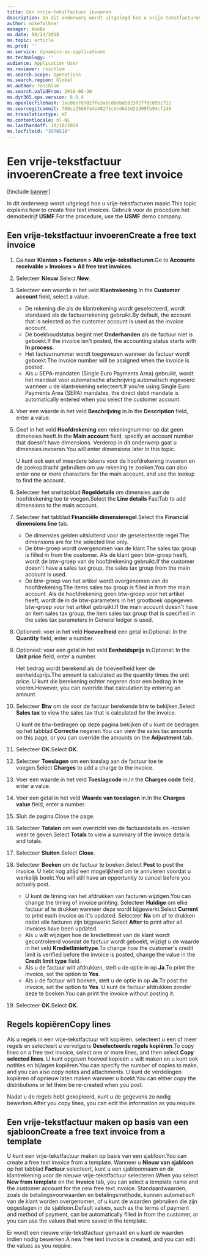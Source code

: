 ```yaml
---
title: Een vrije-tekstfactuur invoeren
description: In dit onderwerp wordt uitgelegd hoe u vrije-tekstfacturen maakt.
author: mikefalkner
manager: AnnBe
ms.date: 08/24/2018
ms.topic: article
ms.prod: ''
ms.service: dynamics-ax-applications
ms.technology: ''
audience: Application User
ms.reviewer: roschlom
ms.search.scope: Operations
ms.search.region: Global
ms.author: roschlom
ms.search.validFrom: 2018-08-30
ms.dyn365.ops.version: 8.0.4
ms.openlocfilehash: 1ac06e7d702ffe3a8cdb6bd2823f2ffdc055c722
ms.sourcegitcommit: 708ca25687a4e48271cdcd6d2d22d99fb94cf140
ms.translationtype: HT
ms.contentlocale: nl-NL
ms.lasthandoff: 10/10/2020
ms.locfileid: "3976518"
---
```

# <a name="create-a-free-text-invoice"></a><span data-ttu-id="06883-103">Een vrije-tekstfactuur invoeren</span><span class="sxs-lookup"><span data-stu-id="06883-103">Create a free text invoice</span></span>

[!include [banner](../includes/banner.md)]

<span data-ttu-id="06883-104">In dit onderwerp wordt uitgelegd hoe u vrije-tekstfacturen maakt.</span><span class="sxs-lookup"><span data-stu-id="06883-104">This topic explains how to create free text invoices.</span></span> <span data-ttu-id="06883-105">Gebruik voor de procedure het demobedrijf **USMF**.</span><span class="sxs-lookup"><span data-stu-id="06883-105">For the procedure, use the **USMF** demo company.</span></span>

## <a name="create-a-free-text-invoice"></a><span data-ttu-id="06883-106">Een vrije-tekstfactuur invoeren</span><span class="sxs-lookup"><span data-stu-id="06883-106">Create a free text invoice</span></span>

1. <span data-ttu-id="06883-107">Ga naar **Klanten \> Facturen \> Alle vrije-tekstfacturen**.</span><span class="sxs-lookup"><span data-stu-id="06883-107">Go to **Accounts receivable \> Invoices \> All free text invoices**.</span></span>
2. <span data-ttu-id="06883-108">Selecteer **Nieuw**.</span><span class="sxs-lookup"><span data-stu-id="06883-108">Select **New**.</span></span>
3. <span data-ttu-id="06883-109">Selecteer een waarde in het veld **Klantrekening**.</span><span class="sxs-lookup"><span data-stu-id="06883-109">In the **Customer account** field, select a value.</span></span>

    * <span data-ttu-id="06883-110">De rekening die als de klantrekening wordt geselecteerd, wordt standaard als de factuurrekening gebruikt.</span><span class="sxs-lookup"><span data-stu-id="06883-110">By default, the account that is selected as the customer account is used as the invoice account.</span></span>
    * <span data-ttu-id="06883-111">De boekhoudstatus begint met **Onderhanden** als de factuur niet is geboekt.</span><span class="sxs-lookup"><span data-stu-id="06883-111">If the invoice isn't posted, the accounting status starts with **In process**.</span></span>
    * <span data-ttu-id="06883-112">Het factuurnummer wordt toegewezen wanneer de factuur wordt geboekt.</span><span class="sxs-lookup"><span data-stu-id="06883-112">The invoice number will be assigned when the invoice is posted.</span></span>
    * <span data-ttu-id="06883-113">Als u SEPA-mandaten (Single Euro Payments Area) gebruikt, wordt het mandaat voor automatische afschrijving automatisch ingevoerd wanneer u de klantrekening selecteert.</span><span class="sxs-lookup"><span data-stu-id="06883-113">If you're using Single Euro Payments Area (SEPA) mandates, the direct debit mandate is automatically entered when you select the customer account.</span></span>

4. <span data-ttu-id="06883-114">Voer een waarde in het veld **Beschrijving** in.</span><span class="sxs-lookup"><span data-stu-id="06883-114">In the **Description** field, enter a value.</span></span>
5. <span data-ttu-id="06883-115">Geef in het veld **Hoofdrekening** een rekeningnummer op dat geen dimensies heeft.</span><span class="sxs-lookup"><span data-stu-id="06883-115">In the **Main account** field, specify an account number that doesn't have dimensions.</span></span> <span data-ttu-id="06883-116">Verderop in dit onderwerp gaat u dimensies invoeren.</span><span class="sxs-lookup"><span data-stu-id="06883-116">You will enter dimensions later in this topic.</span></span>

    <span data-ttu-id="06883-117">U kunt ook een of meerdere tekens voor de hoofdrekening invoeren en de zoekopdracht gebruiken om uw rekening te zoeken.</span><span class="sxs-lookup"><span data-stu-id="06883-117">You can also enter one or more characters for the main account, and use the lookup to find the account.</span></span>

6. <span data-ttu-id="06883-118">Selecteer het sneltabblad **Regeldetails** om dimensies aan de hoofdrekening toe te voegen.</span><span class="sxs-lookup"><span data-stu-id="06883-118">Select the **Line details** FastTab to add dimensions to the main account.</span></span>
7. <span data-ttu-id="06883-119">Selecteer het tabblad **Financiële dimensieregel**.</span><span class="sxs-lookup"><span data-stu-id="06883-119">Select the **Financial dimensions line** tab.</span></span>

    * <span data-ttu-id="06883-120">De dimensies gelden uitsluitend voor de geselecteerde regel.</span><span class="sxs-lookup"><span data-stu-id="06883-120">The dimensions are for the selected line only.</span></span>
    * <span data-ttu-id="06883-121">De btw-groep wordt overgenomen van de klant.</span><span class="sxs-lookup"><span data-stu-id="06883-121">The sales tax group is filled in from the customer.</span></span> <span data-ttu-id="06883-122">Als de klant geen btw-groep heeft, wordt de btw-groep van de hoofdrekening gebruikt.</span><span class="sxs-lookup"><span data-stu-id="06883-122">If the customer doesn't have a sales tax group, the sales tax group from the main account is used.</span></span>
    * <span data-ttu-id="06883-123">De btw-groep van het artikel wordt overgenomen van de hoofdrekening.</span><span class="sxs-lookup"><span data-stu-id="06883-123">The items sales tax group is filled in from the main account.</span></span> <span data-ttu-id="06883-124">Als de hoofdrekening geen btw-groep voor het artikel heeft, wordt de in de btw-parameters in het grootboek opgegeven btw-groep voor het artikel gebruikt.</span><span class="sxs-lookup"><span data-stu-id="06883-124">If the main account doesn't have an item sales tax group, the item sales tax group that is specified in the sales tax parameters in General ledger is used.</span></span>

8. <span data-ttu-id="06883-125">Optioneel: voer in het veld **Hoeveelheid** een getal in.</span><span class="sxs-lookup"><span data-stu-id="06883-125">Optional: In the **Quantity** field, enter a number.</span></span>
9. <span data-ttu-id="06883-126">Optioneel: voer een getal in het veld **Eenheidsprijs** in.</span><span class="sxs-lookup"><span data-stu-id="06883-126">Optional: In the **Unit price** field, enter a number.</span></span>

    <span data-ttu-id="06883-127">Het bedrag wordt berekend als de hoeveelheid keer de eenheidsprijs.</span><span class="sxs-lookup"><span data-stu-id="06883-127">The amount is calculated as the quantity times the unit price.</span></span> <span data-ttu-id="06883-128">U kunt die berekening echter negeren door een bedrag in te voeren.</span><span class="sxs-lookup"><span data-stu-id="06883-128">However, you can override that calculation by entering an amount.</span></span>

10. <span data-ttu-id="06883-129">Selecteer **Btw** om de voor de factuur berekende btw te bekijken.</span><span class="sxs-lookup"><span data-stu-id="06883-129">Select **Sales tax** to view the sales tax that is calculated for the invoice.</span></span>

    <span data-ttu-id="06883-130">U kunt de btw-bedragen op deze pagina bekijken of u kunt de bedragen op het tabblad **Correctie** negeren.</span><span class="sxs-lookup"><span data-stu-id="06883-130">You can view the sales tax amounts on this page, or you can override the amounts on the **Adjustment** tab.</span></span>

11. <span data-ttu-id="06883-131">Selecteer **OK**.</span><span class="sxs-lookup"><span data-stu-id="06883-131">Select **OK**.</span></span>
12. <span data-ttu-id="06883-132">Selecteer **Toeslagen** om een toeslag aan de factuur toe te voegen.</span><span class="sxs-lookup"><span data-stu-id="06883-132">Select **Charges** to add a charge to the invoice.</span></span>
13. <span data-ttu-id="06883-133">Voer een waarde in het veld **Toeslagcode** in.</span><span class="sxs-lookup"><span data-stu-id="06883-133">In the **Charges code** field, enter a value.</span></span>
14. <span data-ttu-id="06883-134">Voer een getal in het veld **Waarde van toeslagen** in.</span><span class="sxs-lookup"><span data-stu-id="06883-134">In the **Charges value** field, enter a number.</span></span>
15. <span data-ttu-id="06883-135">Sluit de pagina.</span><span class="sxs-lookup"><span data-stu-id="06883-135">Close the page.</span></span>
16. <span data-ttu-id="06883-136">Selecteer **Totalen** om een overzicht van de factuurdetails en -totalen weer te geven.</span><span class="sxs-lookup"><span data-stu-id="06883-136">Select **Totals** to view a summary of the invoice details and totals.</span></span>
17. <span data-ttu-id="06883-137">Selecteer **Sluiten**.</span><span class="sxs-lookup"><span data-stu-id="06883-137">Select **Close**.</span></span>
18. <span data-ttu-id="06883-138">Selecteer **Boeken** om de factuur te boeken.</span><span class="sxs-lookup"><span data-stu-id="06883-138">Select **Post** to post the invoice.</span></span> <span data-ttu-id="06883-139">U hebt nog altijd een mogelijkheid om te annuleren voordat u werkelijk boekt.</span><span class="sxs-lookup"><span data-stu-id="06883-139">You will still have an opportunity to cancel before you actually post.</span></span>

    * <span data-ttu-id="06883-140">U kunt de timing van het afdrukken van facturen wijzigen.</span><span class="sxs-lookup"><span data-stu-id="06883-140">You can change the timing of invoice printing.</span></span> <span data-ttu-id="06883-141">Selecteer **Huidige** om elke factuur af te drukken wanneer deze wordt bijgewerkt.</span><span class="sxs-lookup"><span data-stu-id="06883-141">Select **Current** to print each invoice as it's updated.</span></span> <span data-ttu-id="06883-142">Selecteer **Na** om af te drukken nadat alle facturen zijn bijgewerkt.</span><span class="sxs-lookup"><span data-stu-id="06883-142">Select **After** to print after all invoices have been updated.</span></span>
    * <span data-ttu-id="06883-143">Als u wilt wijzigen hoe de kredietlimiet van de klant wordt gecontroleerd voordat de factuur wordt geboekt, wijzigt u de waarde in het veld **Kredietlimiettype**.</span><span class="sxs-lookup"><span data-stu-id="06883-143">To change how the customer's credit limit is verified before the invoice is posted, change the value in the **Credit limit type** field.</span></span>
    * <span data-ttu-id="06883-144">Als u de factuur wilt afdrukken, stelt u de optie in op **Ja**.</span><span class="sxs-lookup"><span data-stu-id="06883-144">To print the invoice, set the option to **Yes**.</span></span>
    * <span data-ttu-id="06883-145">Als u de factuur wilt boeken, stelt u de optie in op **Ja**.</span><span class="sxs-lookup"><span data-stu-id="06883-145">To post the invoice, set the option to **Yes**.</span></span> <span data-ttu-id="06883-146">U kunt de factuur afdrukken zonder deze te boeken.</span><span class="sxs-lookup"><span data-stu-id="06883-146">You can print the invoice without posting it.</span></span>

19. <span data-ttu-id="06883-147">Selecteer **OK**.</span><span class="sxs-lookup"><span data-stu-id="06883-147">Select **OK**.</span></span>

## <a name="copy-lines"></a><span data-ttu-id="06883-148">Regels kopiëren</span><span class="sxs-lookup"><span data-stu-id="06883-148">Copy lines</span></span>
<span data-ttu-id="06883-149">Als u regels in een vrije-tekstfactuur wilt kopiëren, selecteert u een of meer regels en selecteert u vervolgens **Geselecteerde regels kopiëren**.</span><span class="sxs-lookup"><span data-stu-id="06883-149">To copy lines on a free text invoice, select one or more lines, and then select **Copy selected lines**.</span></span> <span data-ttu-id="06883-150">U kunt opgeven hoeveel kopieën u wilt maken en u kunt ook notities en bijlagen kopiëren.</span><span class="sxs-lookup"><span data-stu-id="06883-150">You can specify the number of copies to make, and you can also copy notes and attachments.</span></span> <span data-ttu-id="06883-151">U kunt de verdelingen kopiëren of opnieuw laten maken wanneer u boekt.</span><span class="sxs-lookup"><span data-stu-id="06883-151">You can either copy the distributions or let them be re-created when you post.</span></span>

<span data-ttu-id="06883-152">Nadat u de regels hebt gekopieerd, kunt u de gegevens zo nodig bewerken.</span><span class="sxs-lookup"><span data-stu-id="06883-152">After you copy lines, you can edit the information as you require.</span></span>

## <a name="create-a-free-text-invoice-from-a-template"></a><span data-ttu-id="06883-153">Een vrije-tekstfactuur maken op basis van een sjabloon</span><span class="sxs-lookup"><span data-stu-id="06883-153">Create a free text invoice from a template</span></span>
<span data-ttu-id="06883-154">U kunt een vrije-tekstfactuur maken op basis van een sjabloon.</span><span class="sxs-lookup"><span data-stu-id="06883-154">You can create a free text invoice from a template.</span></span> <span data-ttu-id="06883-155">Wanneer u **Nieuw van sjabloon** op het tabblad **Factuur** selecteert, kunt u een sjabloonnaam en de klantrekening voor de nieuwe vrije-tekstfactuur selecteren.</span><span class="sxs-lookup"><span data-stu-id="06883-155">When you select **New from template** on the **Invoice** tab, you can select a template name and the customer account for the new free text invoice.</span></span> <span data-ttu-id="06883-156">Standaardwaarden, zoals de betalingsvoorwaarden en betalingsmethode, kunnen automatisch van de klant worden overgenomen, of u kunt de waarden gebruiken die zijn opgeslagen in de sjabloon.</span><span class="sxs-lookup"><span data-stu-id="06883-156">Default values, such as the terms of payment and method of payment, can be automatically filled in from the customer, or you can use the values that were saved in the template.</span></span>

<span data-ttu-id="06883-157">Er wordt een nieuwe vrije-tekstfactuur gemaakt en u kunt de waarden indien nodig bewerken.</span><span class="sxs-lookup"><span data-stu-id="06883-157">A new free text invoice is created, and you can edit the values as you require.</span></span>
